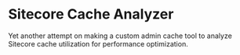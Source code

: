 # Sitecore Cache Analyzer

Yet another attempt on making a custom admin cache tool to analyze Sitecore cache utilization for performance optimization.